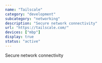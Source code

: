 ```yaml
---
name: "Tailscale"
category: "development"
subcategory: "networking"
description: "Secure network connectivity"
url: "https://tailscale.com/"
devices: ["mbp"]
display: true
status: "active"
---
```


Secure network connectivity
